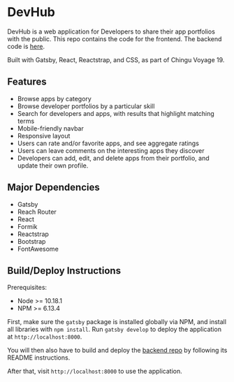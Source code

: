 # DevHub

DevHub is a web application for Developers to share their app portfolios with the public. This repo contains the code for the frontend. The backend code is [here](https://github.com/chingu-voyages/v19-bears-team-07-be).

Built with Gatsby, React, Reactstrap, and CSS, as part of Chingu Voyage 19.

## Features

- Browse apps by category
- Browse developer portfolios by a particular skill
- Search for developers and apps, with results that highlight matching terms
- Mobile-friendly navbar
- Responsive layout
- Users can rate and/or favorite apps, and see aggregate ratings
- Users can leave comments on the interesting apps they discover
- Developers can add, edit, and delete apps from their portfolio, and update their own profile.

## Major Dependencies

- Gatsby
- Reach Router
- React
- Formik
- Reactstrap
- Bootstrap
- FontAwesome

## Build/Deploy Instructions

Prerequisites:

- Node >= 10.18.1
- NPM >= 6.13.4

First, make sure the `gatsby` package is installed globally via NPM, and install all libraries with `npm install`. Run `gatsby develop` to deploy the application at `http://localhost:8000`.

You will then also have to build and deploy the [backend repo](https://github.com/chingu-voyages/v19-bears-team-07-be) by following its README instructions.

After that, visit `http://localhost:8000` to use the application.

